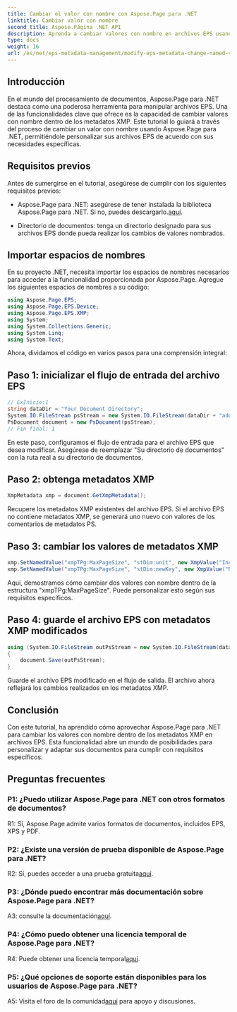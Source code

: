 ```yaml
---
title: Cambiar el valor con nombre con Aspose.Page para .NET
linktitle: Cambiar valor con nombre
second_title: Aspose.Página .NET API
description: Aprenda a cambiar valores con nombre en archivos EPS usando Aspose.Page para .NET. Personalice los metadatos XMP sin esfuerzo para un procesamiento de documentos personalizado.
type: docs
weight: 16
url: /es/net/eps-metadata-management/modify-eps-metadata-change-named-value/
---
```

## Introducción

En el mundo del procesamiento de documentos, Aspose.Page para .NET destaca como una poderosa herramienta para manipular archivos EPS. Una de las funcionalidades clave que ofrece es la capacidad de cambiar valores con nombre dentro de los metadatos XMP. Este tutorial lo guiará a través del proceso de cambiar un valor con nombre usando Aspose.Page para .NET, permitiéndole personalizar sus archivos EPS de acuerdo con sus necesidades específicas.

## Requisitos previos

Antes de sumergirse en el tutorial, asegúrese de cumplir con los siguientes requisitos previos:

-  Aspose.Page para .NET: asegúrese de tener instalada la biblioteca Aspose.Page para .NET. Si no, puedes descargarlo.[aquí](https://releases.aspose.com/page/net/).

- Directorio de documentos: tenga un directorio designado para sus archivos EPS donde pueda realizar los cambios de valores nombrados.

## Importar espacios de nombres

En su proyecto .NET, necesita importar los espacios de nombres necesarios para acceder a la funcionalidad proporcionada por Aspose.Page. Agregue los siguientes espacios de nombres a su código:

```csharp
using Aspose.Page.EPS;
using Aspose.Page.EPS.Device;
using Aspose.Page.EPS.XMP;
using System;
using System.Collections.Generic;
using System.Linq;
using System.Text;
```

Ahora, dividamos el código en varios pasos para una comprensión integral:

## Paso 1: inicializar el flujo de entrada del archivo EPS

```csharp
// ExInicio:1
string dataDir = "Your Document Directory";
System.IO.FileStream psStream = new System.IO.FileStream(dataDir + "add_named_value_input.eps", System.IO.FileMode.Open, System.IO.FileAccess.Read);
PsDocument document = new PsDocument(psStream);
// Fin final: 1
```

En este paso, configuramos el flujo de entrada para el archivo EPS que desea modificar. Asegúrese de reemplazar "Su directorio de documentos" con la ruta real a su directorio de documentos.

## Paso 2: obtenga metadatos XMP

```csharp
XmpMetadata xmp = document.GetXmpMetadata();
```

Recupere los metadatos XMP existentes del archivo EPS. Si el archivo EPS no contiene metadatos XMP, se generará uno nuevo con valores de los comentarios de metadatos PS.

## Paso 3: cambiar los valores de metadatos XMP

```csharp
xmp.SetNamedValue("xmpTPg:MaxPageSize", "stDim:unit", new XmpValue("Inches"));
xmp.SetNamedValue("xmpTPg:MaxPageSize", "stDim:newKey", new XmpValue("NewValue"));
```

Aquí, demostramos cómo cambiar dos valores con nombre dentro de la estructura "xmpTPg:MaxPageSize". Puede personalizar esto según sus requisitos específicos.

## Paso 4: guarde el archivo EPS con metadatos XMP modificados

```csharp
using (System.IO.FileStream outPsStream = new System.IO.FileStream(dataDir + "change_named_value_output.eps", System.IO.FileMode.Create, System.IO.FileAccess.Write))
{
    document.Save(outPsStream);
}
```

Guarde el archivo EPS modificado en el flujo de salida. El archivo ahora reflejará los cambios realizados en los metadatos XMP.

## Conclusión

Con este tutorial, ha aprendido cómo aprovechar Aspose.Page para .NET para cambiar los valores con nombre dentro de los metadatos XMP en archivos EPS. Esta funcionalidad abre un mundo de posibilidades para personalizar y adaptar sus documentos para cumplir con requisitos específicos.

## Preguntas frecuentes

### P1: ¿Puedo utilizar Aspose.Page para .NET con otros formatos de documentos?

R1: Sí, Aspose.Page admite varios formatos de documentos, incluidos EPS, XPS y PDF.

### P2: ¿Existe una versión de prueba disponible de Aspose.Page para .NET?

 R2: Sí, puedes acceder a una prueba gratuita[aquí](https://releases.aspose.com/).

### P3: ¿Dónde puedo encontrar más documentación sobre Aspose.Page para .NET?

 A3: consulte la documentación[aquí](https://reference.aspose.com/page/net/).

### P4: ¿Cómo puedo obtener una licencia temporal de Aspose.Page para .NET?

 R4: Puede obtener una licencia temporal[aquí](https://purchase.aspose.com/temporary-license/).

### P5: ¿Qué opciones de soporte están disponibles para los usuarios de Aspose.Page para .NET?

 A5: Visita el foro de la comunidad[aquí](https://forum.aspose.com/c/page/39) para apoyo y discusiones.